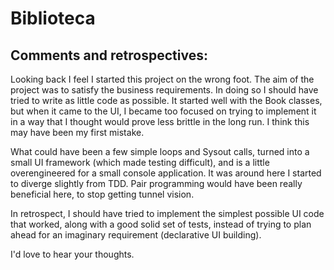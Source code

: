 Biblioteca
==========

Comments and retrospectives:
----------------------------

Looking back I feel I started this project on the wrong foot. The aim of the project was to satisfy the business requirements. In doing so I should have tried to write as little code as possible. It started well with the Book classes, but when it came to the UI, I became too focused on trying to implement it in a way that I thought would prove less brittle in the long run. I think this may have been my first mistake. 

What could have been a few simple loops and Sysout calls, turned into a small UI framework (which made testing difficult), and is a little overengineered for a small console application. It was around here I started to diverge slightly from TDD. Pair programming would have been really beneficial here, to stop getting tunnel vision.

In retrospect, I should have tried to implement the simplest possible UI code that worked, along with a good solid set of tests, instead of trying to plan ahead for an imaginary requirement (declarative UI building).

I'd love to hear your thoughts.

